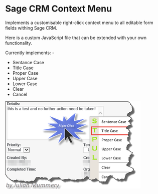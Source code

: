 # Sage CRM Context Menu
Implements a customisable right-click context menu to all editable form fields withing Sage CRM.

Here is a custom JavaScript file that can be extended with your own functionality.

Currently implements: -

<ul>
  <li>Sentance Case</li>
  <li>Title Case</li>
  <li>Proper Case</li>
  <li>Upper Case</li>
  <li>Lower Case</li>
  <li>Clear</li>
  <li>Cancel</li>
</ul>
  

<img src="https://github.com/julianmummery/sagecrm-context-menu/blob/master/SageCRM-Context-Menu-Example.png">
